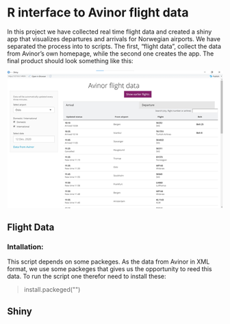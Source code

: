 # R interface to Avinor flight data

In this project we have collected real time flight data and created a shiny app that visualizes departures and arrivals for Norwegian airports. 
We have separated the process into to scripts. The first, “flight data”, collect the data from Avinor’s own homepage, while the second one creates the app. 
The final product should look something like this:

![Image of Shiny App](https://github.com/pederund/BAN400_project/blob/main/Shiny%20app%2C%20Avinor%20table.png)


## Flight Data
### Intallation:
This script depends on some packeges. As the data from Avinor in XML format, we use some packeges that gives us the opportunity to reed this data. To run the script one therefor need to install these:

> install.packeged("")





## Shiny




